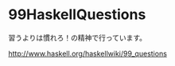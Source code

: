99HaskellQuestions
==================

習うよりは慣れろ！の精神で行っています。

http://www.haskell.org/haskellwiki/99_questions